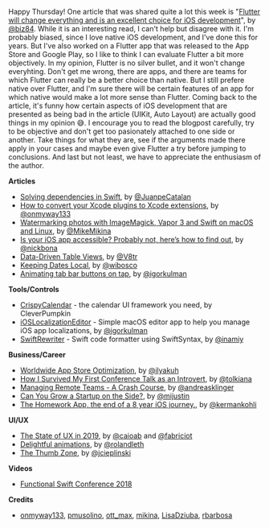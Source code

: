 Happy Thursday! One article that was shared quite a lot this week is "[Flutter will change everything and is an excellent choice for iOS development](https://medium.com/coding-with-flutter/flutter-will-change-everything-and-apple-wont-do-anything-about-it-f495e7087802)", by [@biz84](https://twitter.com/biz84). While it is an interesting read, I can't help but disagree with it. I'm probably biased, since I love native iOS development, and I've done this for years. But I've also worked on a Flutter app that was released to the App Store and Google Play, so I like to think I can evaluate Flutter a bit more objectively. In my opinion, Flutter is no silver bullet, and it won't change everyhting. Don't get me wrong, there are apps, and there are teams for which Flutter can really be a better choice than native. But I still prefere native over Flutter, and I'm sure there will be certain features of an app for which native would make a lot more sense than Flutter. Coming back to the article, it's funny how certain aspects of iOS development that are presented as being bad in the article (UIKit, Auto Layout) are actually good things in my opinion 😅. I encourage you to read the blogpost carefully, try to be objective and don't get too pasionately attached to one side or another. Take things for what they are, see if the arguments made there apply in your cases and maybe even give Flutter a try before jumping to conclusions. And last but not least, we have to appreciate the enthusiasm of the author.

**Articles**

* [Solving dependencies in Swift](https://medium.com/@JuanpeCatalan/solving-dependencies-in-swift-9ee6ad4a8941), by [@JuanpeCatalan](https://twitter.com/JuanpeCatalan)
* [How to convert your Xcode plugins to Xcode extensions](https://medium.freecodecamp.org/how-to-convert-your-xcode-plugins-to-xcode-extensions-ac90f32ae0e3), by [@onmyway133](https://twitter.com/onmyway133)
* [Watermarking photos with ImageMagick, Vapor 3 and Swift on macOS and Linux](https://mikemikina.com/blog/watermarking-photos-with-imagemagick-vapor-3-and-swift-on-macos-and-linux/), by [@MikeMikina](https://twitter.com/mikemikina)
* [Is your iOS app accessible? Probably not, here’s how to find out](https://medium.com/@nickbona/is-your-ios-app-accessible-probably-not-heres-how-to-tell-for-sure-2950feee9165), by [@nickbona](https://twitter.com/nickbona)
* [Data-Driven Table Views](http://www.vadimbulavin.com/data-drive-table-views/), by [@V8tr](https://twitter.com/V8tr)
* [Keeping Dates Local](https://williamboles.me/keeping-dates-local/), by [@wibosco](https://twitter.com/wibosco)
* [Animating tab bar buttons on tap](https://blog.kulman.sk/animating-tab-bar-buttons/), by [@igorkulman](https://twitter.com/igorkulman)

**Tools/Controls**

* [CrispyCalendar](https://github.com/CleverPumpkin/CrispyCalendar) - the calendar UI framework you need, by CleverPumpkin
* [iOSLocalizationEditor](https://github.com/igorkulman/iOSLocalizationEditor) - Simple macOS editor app to help you manage iOS app localizations, by [@igorkulman](https://twitter.com/igorkulman)
* [SwiftRewriter](https://github.com/inamiy/SwiftRewriter) - Swift code formatter using SwiftSyntax, by [@inamiy](https://twitter.com/inamiy/)

**Business/Career**

* [Worldwide App Store Optimization](https://appmanager.io/blog/guest-article/worldwide-app-store-optimization/), by [@ilyakuh](https://twitter.com/ilyakuh)
* [How I Survived My First Conference Talk as an Introvert](https://tolkiana.com/how-i-survived-my-first-conference-talk-as-an-introvert/), by [@tolkiana](https://twitter.com/tolkiana)
* [Managing Remote Teams - A Crash Course](http://klinger.io/post/180989912140/managing-remote-teams-a-crash-course), by [@andreasklinger](https://twitter.com/andreasklinger)
* [Can You Grow a Startup on the Side?](https://justinjackson.ca/sideproject), by [@mijustin](https://twitter.com/mijustin)
* [The Homework App, the end of a 8 year iOS journey.](https://hackernoon.com/the-homework-app-the-end-of-a-8-year-ios-journey-4cc9f5c27c4f), by [@kermankohli](https://twitter.com/kermankohli)

**UI/UX**

* [The State of UX in 2019](https://trends.uxdesign.cc/2019), by [@caioab](https://twitter.com/caioab) and [@fabriciot](https://twitter.com/fabriciot)
* [Delightful animations](https://rolandleth.com/delightful-animations), by [@rolandleth](https://twitter.com/rolandleth)
* [The Thumb Zone](https://joecieplinski.com/blog/2018/12/10/the-thumb-zone/), by [@jcieplinski](https://twitter.com/jcieplinski)

**Videos**

* [Functional Swift Conference 2018](http://2018.funswiftconf.com/)

**Credits**

* [onmyway133](https://github.com/onmyway133), [pmusolino](https://www.github.com/pmusolino), [ott_max](https://github.com/max-ott), [mikina](https://www.github.com/mikina), [LisaDziuba](https://github.com/lisadziuba), [rbarbosa](https://github.com/rbarbosa)
